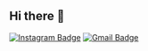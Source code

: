 ## Hi there 👋

<!--
**sreeharibsnair/sreeharibsnair** is a ✨ _special_ ✨ repository because its `README.md` (this file) appears on your GitHub profile.

Here are some ideas to get you started:

- 🔭 I’m currently working on ...
- 🌱 I’m currently learning ...
- 👯 I’m looking to collaborate on ...
- 🤔 I’m looking for help with ...
- 💬 Ask me about ...
- 📫 How to reach me: ...
- 😄 Pronouns: ...
- ⚡ Fun fact: ...
-->
[![Instagram Badge](https://img.shields.io/badge/-Instagram-E4405F?style=flat&logo=instagram&logoColor=white)](https://instagram.com/sreehari.nairr)
[![Gmail Badge](https://img.shields.io/badge/-Gmail-D14836?style=flat&logo=gmail&logoColor=white)](mailto:sreeharibsnair04@gmail.com)




